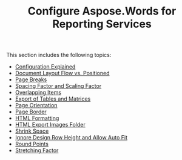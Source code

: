 ﻿---
title: Configure Aspose.Words for Reporting Services
description: "This guide describes configuration options for the Aspose.Words for Reporting Services."
type: docs
weight: 20
url: /reportingservices/configure-aspose-words-for-reporting-services/
---

This section includes the following topics:

- [Configuration Explained](/words/reportingservices/configuration-explained/)
- [Document Layout Flow vs. Positioned](/words/reportingservices/document-layout-flow-vs-positioned/)
- [Page Breaks](/words/reportingservices/page-breaks/)
- [Spacing Factor and Scaling Factor](/words/reportingservices/spacing-factor-and-scaling-factor/)
- [Overlapping Items](/words/reportingservices/overlapping-items/)
- [Export of Tables and Matrices](/words/reportingservices/export-of-tables-and-matrices/)
- [Page Orientation](/words/reportingservices/page-orientation/)
- [Page Border](/words/reportingservices/page-border/)
- [HTML Formatting](/words/reportingservices/html-formatting/)
- [HTML Export Images Folder](/words/reportingservices/html-export-images-folder/)
- [Shrink Space](/words/reportingservices/shrink-space/)
- [Ignore Design Row Height and Allow Auto Fit](/words/reportingservices/ignore-design-row-height-and-allow-auto-fit/)
- [Round Points](/words/reportingservices/round-points/)
- [Stretching Factor](/words/reportingservices/stretching-factor/)
